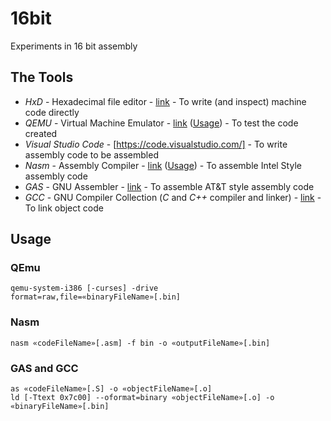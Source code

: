 # 16bit

Experiments in 16 bit assembly

## The Tools
- *HxD* - Hexadecimal file editor - [link](https://mh-nexus.de/en/hxd/) - To write (and inspect) machine code directly
- *QEMU* - Virtual Machine Emulator - [link](https://www.qemu.org/) ([Usage](Tools%20-%20QEMU)) - To test the code created
- *Visual Studio Code* - [https://code.visualstudio.com/] - To write assembly code to be assembled
- *Nasm* - Assembly Compiler - [link](https://www.nasm.us/) ([Usage](Tools%20-%20NASM)) - To assemble Intel Style assembly code
- *GAS* - GNU Assembler - [link](http://tigcc.ticalc.org/doc/gnuasm.html) - To assemble AT&T style assembly code
- *GCC* - GNU Compiler Collection (*C* and *C++* compiler and linker) - [link](https://gcc.gnu.org/) - To link object code

## Usage

### QEmu
```
qemu-system-i386 [-curses] -drive format=raw,file=«binaryFileName»[.bin]
```

### Nasm
```
nasm «codeFileName»[.asm] -f bin -o «outputFileName»[.bin]
```

### GAS and GCC
```
as «codeFileName»[.S] -o «objectFileName»[.o]
ld [-Ttext 0x7c00] --oformat=binary «objectFileName»[.o] -o «binaryFileName»[.bin]
```
